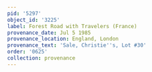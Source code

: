 ```yaml
---
pid: '5297'
object_id: '3225'
label: Forest Road with Travelers (France)
provenance_date: Jul 5 1985
provenance_location: England, London
provenance_text: 'Sale, Christie''s, Lot #30'
order: '0625'
collection: provenance
---
```

